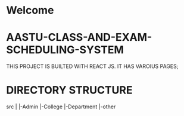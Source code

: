 Welcome
=========================================
AASTU-CLASS-AND-EXAM-SCHEDULING-SYSTEM
==========================================
THIS PROJECT IS BUILTED WITH REACT JS. IT HAS VAROIUS PAGES;

DIRECTORY STRUCTURE
==================
  src
     |
     |-Admin
     |-College
     |-Department
     |-other
